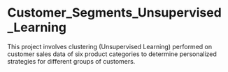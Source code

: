 # Customer_Segments_Unsupervised_Learning
This project involves clustering (Unsupervised Learning) performed on customer sales data of six product categories to determine personalized strategies for different groups of customers.
